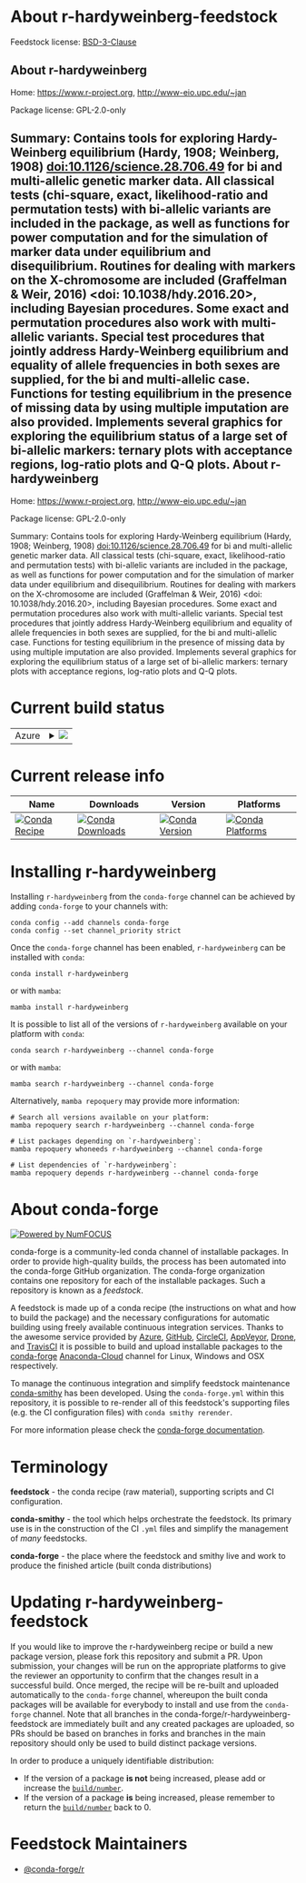 About r-hardyweinberg-feedstock
===============================

Feedstock license: [BSD-3-Clause](https://github.com/conda-forge/r-hardyweinberg-feedstock/blob/main/LICENSE.txt)

About r-hardyweinberg
---------------------

Home: https://www.r-project.org, http://www-eio.upc.edu/~jan

Package license: GPL-2.0-only

Summary: Contains tools for exploring Hardy-Weinberg equilibrium (Hardy, 1908;  Weinberg, 1908) <doi:10.1126/science.28.706.49> for bi and multi-allelic genetic marker data. All classical tests (chi-square, exact, likelihood-ratio and permutation tests) with bi-allelic variants are included in the package, as well as functions for power computation and for the simulation of marker data under equilibrium and disequilibrium. Routines for dealing with markers on the X-chromosome are included (Graffelman & Weir, 2016) <doi: 10.1038/hdy.2016.20>, including Bayesian procedures. Some exact and permutation procedures also work with multi-allelic variants. Special test procedures that jointly address Hardy-Weinberg equilibrium and equality of allele frequencies in both sexes are supplied, for the bi and multi-allelic case. Functions for testing equilibrium in the presence of missing data by using multiple imputation are also provided. Implements several graphics for exploring the equilibrium status of a large set of bi-allelic markers: ternary plots with acceptance regions, log-ratio plots and Q-Q plots.
About r-hardyweinberg
---------------------

Home: https://www.r-project.org, http://www-eio.upc.edu/~jan

Package license: GPL-2.0-only

Summary: Contains tools for exploring Hardy-Weinberg equilibrium (Hardy, 1908;  Weinberg, 1908) <doi:10.1126/science.28.706.49> for bi and multi-allelic genetic marker data. All classical tests (chi-square, exact, likelihood-ratio and permutation tests) with bi-allelic variants are included in the package, as well as functions for power computation and for the simulation of marker data under equilibrium and disequilibrium. Routines for dealing with markers on the X-chromosome are included (Graffelman & Weir, 2016) <doi: 10.1038/hdy.2016.20>, including Bayesian procedures. Some exact and permutation procedures also work with multi-allelic variants. Special test procedures that jointly address Hardy-Weinberg equilibrium and equality of allele frequencies in both sexes are supplied, for the bi and multi-allelic case. Functions for testing equilibrium in the presence of missing data by using multiple imputation are also provided. Implements several graphics for exploring the equilibrium status of a large set of bi-allelic markers: ternary plots with acceptance regions, log-ratio plots and Q-Q plots.

Current build status
====================


<table>
    
  <tr>
    <td>Azure</td>
    <td>
      <details>
        <summary>
          <a href="https://dev.azure.com/conda-forge/feedstock-builds/_build/latest?definitionId=9688&branchName=main">
            <img src="https://dev.azure.com/conda-forge/feedstock-builds/_apis/build/status/r-hardyweinberg-feedstock?branchName=main">
          </a>
        </summary>
        <table>
          <thead><tr><th>Variant</th><th>Status</th></tr></thead>
          <tbody><tr>
              <td>linux_64_r_base4.2</td>
              <td>
                <a href="https://dev.azure.com/conda-forge/feedstock-builds/_build/latest?definitionId=9688&branchName=main">
                  <img src="https://dev.azure.com/conda-forge/feedstock-builds/_apis/build/status/r-hardyweinberg-feedstock?branchName=main&jobName=linux&configuration=linux%20linux_64_r_base4.2" alt="variant">
                </a>
              </td>
            </tr><tr>
              <td>linux_64_r_base4.3</td>
              <td>
                <a href="https://dev.azure.com/conda-forge/feedstock-builds/_build/latest?definitionId=9688&branchName=main">
                  <img src="https://dev.azure.com/conda-forge/feedstock-builds/_apis/build/status/r-hardyweinberg-feedstock?branchName=main&jobName=linux&configuration=linux%20linux_64_r_base4.3" alt="variant">
                </a>
              </td>
            </tr><tr>
              <td>osx_64_r_base4.2</td>
              <td>
                <a href="https://dev.azure.com/conda-forge/feedstock-builds/_build/latest?definitionId=9688&branchName=main">
                  <img src="https://dev.azure.com/conda-forge/feedstock-builds/_apis/build/status/r-hardyweinberg-feedstock?branchName=main&jobName=osx&configuration=osx%20osx_64_r_base4.2" alt="variant">
                </a>
              </td>
            </tr><tr>
              <td>osx_64_r_base4.3</td>
              <td>
                <a href="https://dev.azure.com/conda-forge/feedstock-builds/_build/latest?definitionId=9688&branchName=main">
                  <img src="https://dev.azure.com/conda-forge/feedstock-builds/_apis/build/status/r-hardyweinberg-feedstock?branchName=main&jobName=osx&configuration=osx%20osx_64_r_base4.3" alt="variant">
                </a>
              </td>
            </tr><tr>
              <td>win_64</td>
              <td>
                <a href="https://dev.azure.com/conda-forge/feedstock-builds/_build/latest?definitionId=9688&branchName=main">
                  <img src="https://dev.azure.com/conda-forge/feedstock-builds/_apis/build/status/r-hardyweinberg-feedstock?branchName=main&jobName=win&configuration=win%20win_64_" alt="variant">
                </a>
              </td>
            </tr>
          </tbody>
        </table>
      </details>
    </td>
  </tr>
</table>

Current release info
====================

| Name | Downloads | Version | Platforms |
| --- | --- | --- | --- |
| [![Conda Recipe](https://img.shields.io/badge/recipe-r--hardyweinberg-green.svg)](https://anaconda.org/conda-forge/r-hardyweinberg) | [![Conda Downloads](https://img.shields.io/conda/dn/conda-forge/r-hardyweinberg.svg)](https://anaconda.org/conda-forge/r-hardyweinberg) | [![Conda Version](https://img.shields.io/conda/vn/conda-forge/r-hardyweinberg.svg)](https://anaconda.org/conda-forge/r-hardyweinberg) | [![Conda Platforms](https://img.shields.io/conda/pn/conda-forge/r-hardyweinberg.svg)](https://anaconda.org/conda-forge/r-hardyweinberg) |

Installing r-hardyweinberg
==========================

Installing `r-hardyweinberg` from the `conda-forge` channel can be achieved by adding `conda-forge` to your channels with:

```
conda config --add channels conda-forge
conda config --set channel_priority strict
```

Once the `conda-forge` channel has been enabled, `r-hardyweinberg` can be installed with `conda`:

```
conda install r-hardyweinberg
```

or with `mamba`:

```
mamba install r-hardyweinberg
```

It is possible to list all of the versions of `r-hardyweinberg` available on your platform with `conda`:

```
conda search r-hardyweinberg --channel conda-forge
```

or with `mamba`:

```
mamba search r-hardyweinberg --channel conda-forge
```

Alternatively, `mamba repoquery` may provide more information:

```
# Search all versions available on your platform:
mamba repoquery search r-hardyweinberg --channel conda-forge

# List packages depending on `r-hardyweinberg`:
mamba repoquery whoneeds r-hardyweinberg --channel conda-forge

# List dependencies of `r-hardyweinberg`:
mamba repoquery depends r-hardyweinberg --channel conda-forge
```


About conda-forge
=================

[![Powered by
NumFOCUS](https://img.shields.io/badge/powered%20by-NumFOCUS-orange.svg?style=flat&colorA=E1523D&colorB=007D8A)](https://numfocus.org)

conda-forge is a community-led conda channel of installable packages.
In order to provide high-quality builds, the process has been automated into the
conda-forge GitHub organization. The conda-forge organization contains one repository
for each of the installable packages. Such a repository is known as a *feedstock*.

A feedstock is made up of a conda recipe (the instructions on what and how to build
the package) and the necessary configurations for automatic building using freely
available continuous integration services. Thanks to the awesome service provided by
[Azure](https://azure.microsoft.com/en-us/services/devops/), [GitHub](https://github.com/),
[CircleCI](https://circleci.com/), [AppVeyor](https://www.appveyor.com/),
[Drone](https://cloud.drone.io/welcome), and [TravisCI](https://travis-ci.com/)
it is possible to build and upload installable packages to the
[conda-forge](https://anaconda.org/conda-forge) [Anaconda-Cloud](https://anaconda.org/)
channel for Linux, Windows and OSX respectively.

To manage the continuous integration and simplify feedstock maintenance
[conda-smithy](https://github.com/conda-forge/conda-smithy) has been developed.
Using the ``conda-forge.yml`` within this repository, it is possible to re-render all of
this feedstock's supporting files (e.g. the CI configuration files) with ``conda smithy rerender``.

For more information please check the [conda-forge documentation](https://conda-forge.org/docs/).

Terminology
===========

**feedstock** - the conda recipe (raw material), supporting scripts and CI configuration.

**conda-smithy** - the tool which helps orchestrate the feedstock.
                   Its primary use is in the construction of the CI ``.yml`` files
                   and simplify the management of *many* feedstocks.

**conda-forge** - the place where the feedstock and smithy live and work to
                  produce the finished article (built conda distributions)


Updating r-hardyweinberg-feedstock
==================================

If you would like to improve the r-hardyweinberg recipe or build a new
package version, please fork this repository and submit a PR. Upon submission,
your changes will be run on the appropriate platforms to give the reviewer an
opportunity to confirm that the changes result in a successful build. Once
merged, the recipe will be re-built and uploaded automatically to the
`conda-forge` channel, whereupon the built conda packages will be available for
everybody to install and use from the `conda-forge` channel.
Note that all branches in the conda-forge/r-hardyweinberg-feedstock are
immediately built and any created packages are uploaded, so PRs should be based
on branches in forks and branches in the main repository should only be used to
build distinct package versions.

In order to produce a uniquely identifiable distribution:
 * If the version of a package **is not** being increased, please add or increase
   the [``build/number``](https://docs.conda.io/projects/conda-build/en/latest/resources/define-metadata.html#build-number-and-string).
 * If the version of a package **is** being increased, please remember to return
   the [``build/number``](https://docs.conda.io/projects/conda-build/en/latest/resources/define-metadata.html#build-number-and-string)
   back to 0.

Feedstock Maintainers
=====================

* [@conda-forge/r](https://github.com/conda-forge/r/)

